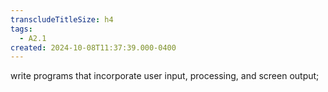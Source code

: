 ```yaml
---
transcludeTitleSize: h4
tags:
  - A2.1
created: 2024-10-08T11:37:39.000-0400
---
```

write programs that incorporate user input, processing, and screen output;